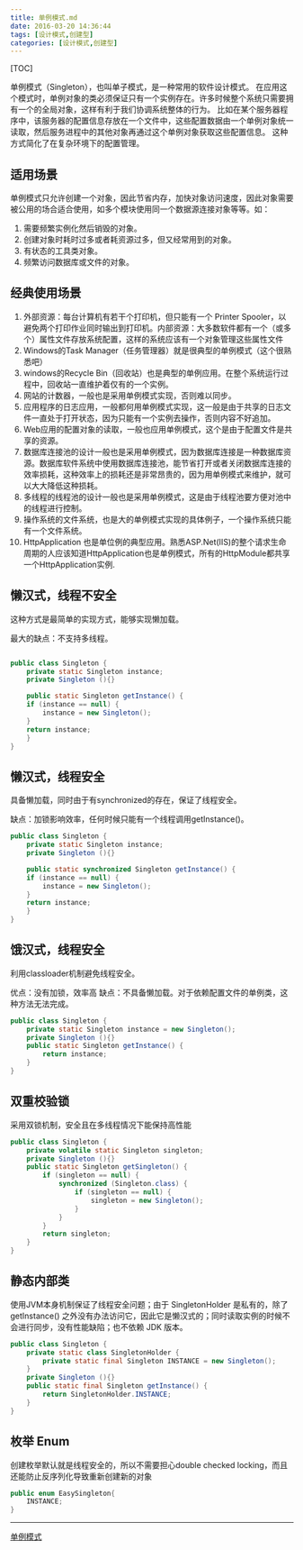 ```yaml
---
title: 单例模式.md
date: 2016-03-20 14:36:44
tags: [设计模式,创建型]
categories: [设计模式,创建型]
---
```


[TOC]

单例模式（Singleton），也叫单子模式，是一种常用的软件设计模式。
在应用这个模式时，单例对象的类必须保证只有一个实例存在。许多时候整个系统只需要拥有一个的全局对象，这样有利于我们协调系统整体的行为。
比如在某个服务器程序中，该服务器的配置信息存放在一个文件中，这些配置数据由一个单例对象统一读取，然后服务进程中的其他对象再通过这个单例对象获取这些配置信息。
这种方式简化了在复杂环境下的配置管理。

<!--more-->


## 适用场景

单例模式只允许创建一个对象，因此节省内存，加快对象访问速度，因此对象需要被公用的场合适合使用，如多个模块使用同一个数据源连接对象等等。如：

1. 需要频繁实例化然后销毁的对象。
2. 创建对象时耗时过多或者耗资源过多，但又经常用到的对象。
3. 有状态的工具类对象。
4. 频繁访问数据库或文件的对象。

## 经典使用场景

1. 外部资源：每台计算机有若干个打印机，但只能有一个 Printer Spooler，以避免两个打印作业同时输出到打印机。内部资源：大多数软件都有一个（或多个）属性文件存放系统配置，这样的系统应该有一个对象管理这些属性文件 
2. Windows的Task Manager（任务管理器）就是很典型的单例模式（这个很熟悉吧）
3. windows的Recycle Bin（回收站）也是典型的单例应用。在整个系统运行过程中，回收站一直维护着仅有的一个实例。 
4. 网站的计数器，一般也是采用单例模式实现，否则难以同步。 
5. 应用程序的日志应用，一般都何用单例模式实现，这一般是由于共享的日志文件一直处于打开状态，因为只能有一个实例去操作，否则内容不好追加。 
6. Web应用的配置对象的读取，一般也应用单例模式，这个是由于配置文件是共享的资源。 
7. 数据库连接池的设计一般也是采用单例模式，因为数据库连接是一种数据库资源。数据库软件系统中使用数据库连接池，能节省打开或者关闭数据库连接的效率损耗，这种效率上的损耗还是非常昂贵的，因为用单例模式来维护，就可以大大降低这种损耗。 
8. 多线程的线程池的设计一般也是采用单例模式，这是由于线程池要方便对池中的线程进行控制。 
9. 操作系统的文件系统，也是大的单例模式实现的具体例子，一个操作系统只能有一个文件系统。 
10. HttpApplication 也是单位例的典型应用。熟悉ASP.Net(IIS)的整个请求生命周期的人应该知道HttpApplication也是单例模式，所有的HttpModule都共享一个HttpApplication实例. 

## 懒汉式，线程不安全

这种方式是最简单的实现方式，能够实现懒加载。

最大的缺点：不支持多线程。

```java

public class Singleton {
    private static Singleton instance;
    private Singleton (){}

    public static Singleton getInstance() {
    if (instance == null) {
        instance = new Singleton();
    }
    return instance;
    }
}
```

## 懒汉式，线程安全

具备懒加载，同时由于有synchronized的存在，保证了线程安全。

缺点：加锁影响效率，任何时候只能有一个线程调用getInstance()。

```java
public class Singleton {
    private static Singleton instance;
    private Singleton (){}

    public static synchronized Singleton getInstance() {
    if (instance == null) {
        instance = new Singleton();
    }
    return instance;
    }
}
```

## 饿汉式，线程安全

利用classloader机制避免线程安全。

优点：没有加锁，效率高
缺点：不具备懒加载。对于依赖配置文件的单例类，这种方法无法完成。

```java
public class Singleton {
    private static Singleton instance = new Singleton();
    private Singleton (){}
    public static Singleton getInstance() {
        return instance;
    }
}
```

## 双重校验锁

采用双锁机制，安全且在多线程情况下能保持高性能

```java
public class Singleton {
    private volatile static Singleton singleton;
    private Singleton (){}
    public static Singleton getSingleton() {
        if (singleton == null) {
            synchronized (Singleton.class) {
                if (singleton == null) {
                    singleton = new Singleton();
                }
            }
        }
        return singleton;
    }
}
```



## 静态内部类

使用JVM本身机制保证了线程安全问题；由于 SingletonHolder 是私有的，除了 getInstance() 之外没有办法访问它，因此它是懒汉式的；同时读取实例的时候不会进行同步，没有性能缺陷；也不依赖 JDK 版本。

```java
public class Singleton {
    private static class SingletonHolder {
        private static final Singleton INSTANCE = new Singleton();
    }
    private Singleton (){}
    public static final Singleton getInstance() {
        return SingletonHolder.INSTANCE;
    }
}

```

## 枚举 Enum

创建枚举默认就是线程安全的，所以不需要担心double checked locking，而且还能防止反序列化导致重新创建新的对象

```java
public enum EasySingleton{
    INSTANCE;
}
```

----
[单例模式](http://wuchong.me/blog/2014/08/28/how-to-correctly-write-singleton-pattern/)